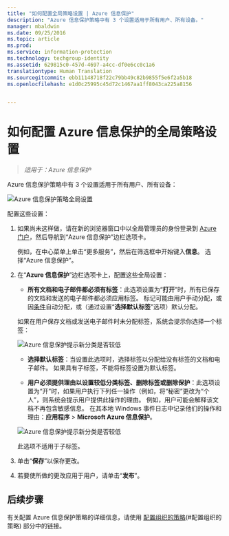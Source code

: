 ```yaml
---
title: "如何配置全局策略设置 | Azure 信息保护"
description: "Azure 信息保护策略中有 3 个设置适用于所有用户、所有设备。"
manager: mbaldwin
ms.date: 09/25/2016
ms.topic: article
ms.prod: 
ms.service: information-protection
ms.technology: techgroup-identity
ms.assetid: 629815c0-457d-4697-a4cc-df0e6cc0c1a6
translationtype: Human Translation
ms.sourcegitcommit: ebb11148718f22c79bb49c82b9855f5e6f2a5b18
ms.openlocfilehash: e1d0c25995c45d72c1467aa1ff8043ca225a8156


---
```


# 如何配置 Azure 信息保护的全局策略设置

>*适用于：Azure 信息保护*

Azure 信息保护策略中有 3 个设置适用于所有用户、所有设备：

![Azure 信息保护策略全局设置](../media/info-protect-policy-settings.png)


配置这些设置：

1. 如果尚未这样做，请在新的浏览器窗口中以全局管理员的身份登录到 [Azure 门户](https://portal.azure.com)，然后导航到“Azure 信息保护”边栏选项卡。 
    
    例如，在中心菜单上单击“更多服务”，然后在筛选框中开始键入**信息**。 选择“Azure 信息保护”。

2. 在“**Azure 信息保护**”边栏选项卡上，配置这些全局设置：

    - **所有文档和电子邮件都必须有标签**：此选项设置为“**打开**”时，所有已保存的文档和发送的电子邮件都必须应用标签。 标记可能由用户手动分配，或因[条件](configure-policy-classification.md)自动分配，或（通过设置“**选择默认标签**”选项）默认分配。 

    如果在用户保存文档或发送电子邮件时未分配标签，系统会提示你选择一个标签：

    ![Azure 信息保护提示新分类是否较低](../media/info-protect-enforce-label.png)

    - **选择默认标签**：当设置此选项时，选择标签以分配给没有标签的文档和电子邮件。 如果具有子标签，不能将标签设置为默认标签。 

    - **用户必须提供理由以设置较低分类标签、删除标签或删除保护**：此选项设置为“开”时，如果用户执行下列任一操作（例如，将“秘密”更改为“个人”，则系统会提示用户提供此操作的理由。 例如，用户可能会解释该文档不再包含敏感信息。 在其本地 Windows 事件日志中记录他们的操作和理由：**应用程序** > **Microsoft Azure 信息保护**。  

    ![Azure 信息保护提示新分类是否较低](../media/info-protect-lower-justification.png)

    此选项不适用于子标签。

3. 单击“**保存**”以保存更改。

4. 若要使所做的更改应用于用户，请单击“**发布**”。

## 后续步骤

有关配置 Azure 信息保护策略的详细信息，请使用 [配置组织的策略](configure-policy.md#configuring-your-organization-s-policy)(#配置组织的策略) 部分中的链接。  












<!--HONumber=Sep16_HO4-->


